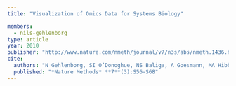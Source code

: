 ```yaml
---
title: "Visualization of Omics Data for Systems Biology"

members:
  - nils-gehlenborg
type: article
year: 2010
publisher: "http://www.nature.com/nmeth/journal/v7/n3s/abs/nmeth.1436.html"
cite:
  authors: "N Gehlenborg, SI O’Donoghue, NS Baliga, A Goesmann, MA Hibbs, H Kitano, O Kohlbacher, H Neuweger, R Schneider, D Tenenbaum and AC Gavin"
  published: "*Nature Methods* **7**(3):S56-S68"
---
```

